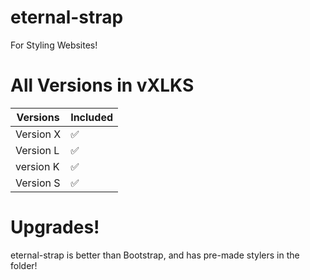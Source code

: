 # eternal-strap
For Styling Websites!
# All Versions in vXLKS
| Versions | Included       |
| ------- | ------------------ |
| Version X  | :white_check_mark: |
| Version L  | :white_check_mark:               |
| version K   | :white_check_mark: |
| Version S  | :white_check_mark:                |
# Upgrades!
eternal-strap is better than Bootstrap, and has pre-made stylers in the folder!



